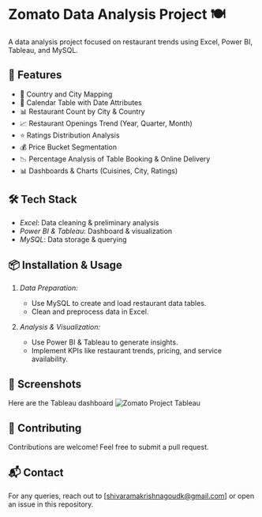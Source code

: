 # Zomato Data Analysis Project 🍽

A data analysis project focused on restaurant trends using Excel, Power BI, Tableau, and MySQL.

## 🚀 Features

- 📍 Country and City Mapping
- 📆 Calendar Table with Date Attributes
- 📊 Restaurant Count by City & Country
- 📈 Restaurant Openings Trend (Year, Quarter, Month)
- ⭐ Ratings Distribution Analysis
- 💰 Price Bucket Segmentation
- 📉 Percentage Analysis of Table Booking & Online Delivery
- 📊 Dashboards & Charts (Cuisines, City, Ratings)

## 🛠 Tech Stack

- *Excel*: Data cleaning & preliminary analysis
- *Power BI & Tableau*: Dashboard & visualization
- *MySQL*: Data storage & querying

## 📦 Installation & Usage

1. *Data Preparation:*
   - Use MySQL to create and load restaurant data tables.
   - Clean and preprocess data in Excel.
   
2. *Analysis & Visualization:*
   - Use Power BI & Tableau to generate insights.
   - Implement KPIs like restaurant trends, pricing, and service availability.

## 📸 Screenshots

Here are the Tableau dashboard
![Zomato Project Tableau](https://github.com/user-attachments/assets/a97abeee-56ae-49ca-9be4-b888d622a298)


## 🤝 Contributing

Contributions are welcome! Feel free to submit a pull request.

## 📬 Contact

For any queries, reach out to [shivaramakrishnagoudk@gmail.com] or open an issue in this repository.
